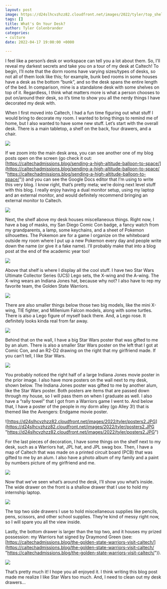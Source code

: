 ```yaml
---
layout: post
image: https://d24slhcvzhzz82.cloudfront.net/images/2022/tyler/top_shelf.jpg
tags: []
title: What's On Your Desk?
author: Tyler Colenbrander
categories:
- culture
date: 2022-04-17 19:00:00 +0000

---
```

I feel like a person’s desk or workspace can tell you a lot about them. So, I’ll reveal my darkest secrets and take you on a tour of my desk at Caltech! To begin, I’ll note that the dorm rooms have varying sizes/types of desks, so not all of them look like this; for example, bunk bed rooms in some houses have a desk as the bottom “bunk”, and so the desk spans the entire length of the bed. In comparison, mine is a standalone desk with some shelves on top of it. Regardless, I think what matters more is what a person chooses to put on/around their desk, so it’s time to show you all the nerdy things I have decorated my desk with.

When I first moved into Caltech, I had a fun time figuring out what stuff I would bring to decorate my room. I wanted to bring things to remind me of home, but I also wanted to have some new stuff. Let’s start with the overall desk. There is a main tabletop, a shelf on the back, four drawers, and a chair.

![](https://d24slhcvzhzz82.cloudfront.net/images/2022/tyler/entire_desk.jpg)

If we zoom into the main desk area, you can see another one of my blog posts open on the screen (go check it out: [https://caltechadmissions.blog/sending-a-high-altitude-balloon-to-space/](https://caltechadmissions.blog/sending-a-high-altitude-balloon-to-space/ "https://caltechadmissions.blog/sending-a-high-altitude-balloon-to-space/")) and you can see the Google Docs editor that I’m using to write this very blog. I know right, that’s pretty meta; we’re doing next level stuff with this blog. I really enjoy having a dual monitor setup, using my laptop and an external monitor, and would definitely recommend bringing an external monitor to Caltech.

![](https://d24slhcvzhzz82.cloudfront.net/images/2022/tyler/computer.jpg)

Next, the shelf above my desk houses miscellaneous things. Right now, I have a bag of masks, my San Diego Comic Con badge, a fancy watch from my grandparents, a lamp, some keychains, and a sheet of Pokemon silhouettes. The Pokemon are for a game I organize on the whiteboard outside my room where I put up a new Pokemon every day and people write down the name (or give it a fake name). I’ll probably make that into a blog post at the end of the academic year too!

![](https://d24slhcvzhzz82.cloudfront.net/images/2022/tyler/middle_shelf.jpg)

Above that shelf is where I display all the cool stuff. I have two Star Wars Ultimate Collector Series (UCS) Lego sets, the X-wing and the A-wing. The X-wing wears an Indiana Jones hat, because why not? I also have to rep my favorite team, the Golden State Warriors.

![](https://d24slhcvzhzz82.cloudfront.net/images/2022/tyler/top_shelf.jpg)

There are also smaller things below those two big models, like the mini X-wing, TIE fighter, and Millenium Falcon models, along with some turtles. There is also a Lego figure of myself back there. And, a Lego rose. It definitely looks kinda real from far away.

![](https://d24slhcvzhzz82.cloudfront.net/images/2022/tyler/top_shelf_zoomed.jpg)

Behind that on the wall, I have a big Star Wars poster that was gifted to me by an alum. There is also a smaller Star Wars poster on the left that I got at Comic Con, and an R2-D2 drawing on the right that my girlfriend made. If you can’t tell, I like Star Wars.

![](https://d24slhcvzhzz82.cloudfront.net/images/2022/tyler/posters1.jpg)

You probably noticed the right half of a large Indiana Jones movie poster in the prior image. I also have more posters on the wall next to my desk, shown below. The Indiana Jones poster was gifted to me by another alum, like the Star Wars poster. Both posters are items that are passed down through my house, so I will pass them on when I graduate as well. I also have a “rally towel” that I got from a Warriors game I went to. And below that, I have a poster of the people in my dorm alley (go Alley 3!) that is themed like the Avengers: Endgame movie poster.

![https://d24slhcvzhzz82.cloudfront.net/images/2022/tyler/posters2.JPG](https://d24slhcvzhzz82.cloudfront.net/images/2022/tyler/posters2.JPG "https://d24slhcvzhzz82.cloudfront.net/images/2022/tyler/posters2.JPG")

For the last pieces of decoration, I have some things on the shelf next to my desk, such as a Warriors hat, JPL hat, and JPL swag box. Then, I have a map of Caltech that was made on a printed circuit board (PCB) that was gifted to me by an alum. I also have a photo album of my family and a paint by numbers picture of my girlfriend and me.

![](https://d24slhcvzhzz82.cloudfront.net/images/2022/tyler/side_shelf.jpg)

Now that we’ve seen what’s around the desk, I’ll show you what’s inside. The wide drawer on the front is a shallow drawer that I use to hold my internship laptop.

![](https://d24slhcvzhzz82.cloudfront.net/images/2022/tyler/laptop_drawer.jpg)

The top two side drawers I use to hold miscellaneous supplies like pencils, pens, scissors, and other school supplies. They’re kind of messy right now, so I will spare you all the view inside.

  
Lastly, the bottom drawer is larger than the top two, and it houses my prized possession: my Warriors hat signed by Draymond Green (see: [https://caltechadmissions.blog/the-golden-state-warriors-visit-caltech/](https://caltechadmissions.blog/the-golden-state-warriors-visit-caltech/ "https://caltechadmissions.blog/the-golden-state-warriors-visit-caltech/")).

![](https://d24slhcvzhzz82.cloudfront.net/images/2022/tyler/bottom_drawer.jpg)

That’s pretty much it! I hope you all enjoyed it. I think writing this blog post made me realize I like Star Wars too much. And, I need to clean out my desk drawers…